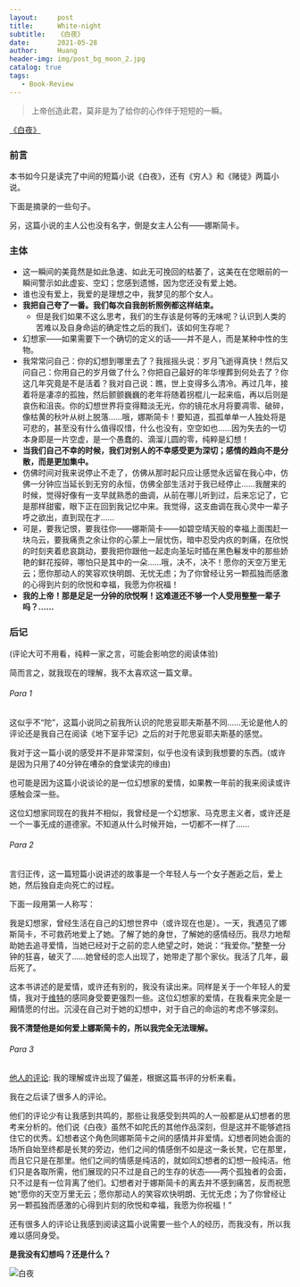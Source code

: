 ```yaml
---
layout:     post
title:      White-night
subtitle:   《白夜》
date:       2021-05-28
author:     Huang
header-img: img/post_bg_moon_2.jpg
catalog: true
tags:
   - Book-Review
---
```


> 上帝创造此君，莫非是为了给你的心作伴于短短的一瞬。

[《白夜》](https://book.douban.com/subject/25887921/)

### 前言

本书如今只是读完了中间的短篇小说《白夜》，还有《穷人》和《赌徒》两篇小说。

下面是摘录的一些句子。

另，这篇小说的主人公也没有名字，倒是女主人公有——娜斯简卡。

### 主体

* 这一瞬间的美竟然是如此急速、如此无可挽回的枯萎了，这美在在您眼前的一瞬间警示如此虚妄、空幻；您感到遗憾，因为您还没有爱上她。
* 谁也没有爱上，我爱的是理想之中，我梦见的那个女人。
* **我把自己夸了一番。我们每次自我剖析照例都这样结束。**
  * 但是我们如果不这么思考，我们的生存该是何等的无味呢？认识到人类的苦难以及自身命运的确定性之后的我们，该如何生存呢？
* 幻想家——如果需要下一个确切的定义的话——并不是人，而是某种中性的生物。
* 我常常问自己：你的幻想到哪里去了？我摇摇头说：岁月飞逝得真快！然后又问自己：你用自己的岁月做了什么？你把自己最好的年华埋葬到何处去了？你这几年究竟是不是活着？我对自己说：瞧，世上变得多么清冷。再过几年，接着将是凄凉的孤独，然后颤颤巍巍的老年将随着拐棍儿一起来临，再以后则是哀伤和沮丧。你的幻想世界将变得黯淡无光，你的镜花水月将要凋零、破碎，像枯黄的秋叶从树上脱落……哦，娜斯简卡！要知道，孤孤单单一人独处将是可悲的，甚至没有什么值得叹惜，什么也没有，空空如也……因为失去的一切本身即是一片空虚，是一个愚蠢的、滴溜儿圆的零，纯粹是幻想！
* **当我们自己不幸的时候，我们对别人的不幸感受更为深切；感情的趋向不是分散，而是更加集中。**
* 仿佛时间对我来说停止不走了，仿佛从那时起只应让感觉永远留在我心中，仿佛一分钟应当延长到无穷的永恒，仿佛全部生活对于我已经停止……我醒来的时候，觉得好像有一支早就熟悉的曲调，从前在哪儿听到过，后来忘记了，它是那样甜蜜，眼下正在回到我记忆中来。我觉得，这支曲调在我心灵中一辈子呼之欲出，直到现在才……
* 可是，要我记恨，要我往你——娜斯简卡——如碧空晴天般的幸福上面围赶一块乌云，要我痛责之余让你的心蒙上一层忧伤，暗中忍受内疚的刺痛，在欣悦的时刻夹着悲哀跳动，要我把你跟他一起走向圣坛时插在黑色鬈发中的那些娇艳的鲜花挼碎，哪怕只是其中的一朵……哦，决不，决不！愿你的天空万里无云；愿你那动人的笑容欢快明朗、无忧无虑；为了你曾经让另一颗孤独而感激的心得到片刻的欣悦和幸福，我愿为你祝福！
* **我的上帝！那是足足一分钟的欣悦啊！这难道还不够一个人受用整整一辈子吗？……**

### 后记

(评论大可不用看，纯粹一家之言，可能会影响您的阅读体验)

简而言之，就我现在的理解，我不太喜欢这一篇文章。

###### Para 1

这似乎不“陀”，这篇小说同之前我所认识的陀思妥耶夫斯基不同……无论是他人的评论还是我自己在阅读《地下室手记》之后的对于陀思妥耶夫斯基的感觉。

我对于这一篇小说的感受并不是非常深刻，似乎也没有读到我想要的东西。(或许是因为只用了40分钟在嘈杂的食堂读完的缘由)

也可能是因为这篇小说谈论的是一位幻想家的爱情，如果教一年前的我来阅读或许感触会深一些。

这位幻想家同现在的我并不相似，我曾经是一个幻想家、马克思主义者，或许还是一个一事无成的道德家。不知道从什么时候开始，一切都不一样了……

###### Para 2

言归正传，这一篇短篇小说讲述的故事是一个年轻人与一个女子邂逅之后，爱上她，然后独自走向死亡的过程。

下面一段用第一人称写：

我是幻想家，曾经生活在自己的幻想世界中（或许现在也是）。一天，我遇见了娜斯简卡，不可救药地爱上了她。了解了她的身世，了解她的感情经历。我尽力地帮助她去追寻爱情，当她已经对于之前的恋人绝望之时，她说：“我爱你。”整整一分钟的狂喜，破灭了……她曾经的恋人出现了，她带走了那个家伙。我活了几年，最后死了。

这本书讲述的是爱情，或许还有别的，我没有读出来。同样是关于一个年轻人的爱情，我对于[维特](https://book.douban.com/subject/30200867/)的感同身受要更强烈一些。这位幻想家的爱情，在我看来完全是一厢情愿的付出。沉浸在自己对于她的幻想中，对于自己的命运的考虑不够深刻。

**我不清楚他是如何爱上娜斯简卡的，所以我完全无法理解。**

###### Para 3

[他人的评论](https://book.douban.com/review/1455871/): 我的理解或许出现了偏差，根据这篇书评的分析来看。

我在之后读了很多人的评论。

他们的评论少有让我感到共鸣的，那些让我感受到共鸣的人一般都是从幻想者的思考来分析的。他们说《白夜》虽然不如陀氏的其他作品深刻，但是这并不能够遮挡住它的优秀。幻想者这个角色同娜斯简卡之间的感情并非爱情。幻想者同她会面的场所自始至终都是长凳的旁边，他们之间的情感倒不如是这一条长凳，它在那里，而且它只是在那里。他们之间的情感是纯洁的，就如同幻想者的幻想一般纯洁。他们只是各取所需，他们展现的只不过是自己的生存的状态——两个孤独者的会面，只不过是有一位背离了他们。幻想者对于娜斯简卡的离去并不感到痛苦，反而祝愿她“愿你的天空万里无云；愿你那动人的笑容欢快明朗、无忧无虑；为了你曾经让另一颗孤独而感激的心得到片刻的欣悦和幸福，我愿为你祝福！”

还有很多人的评论让我感到阅读这篇小说需要一些个人的经历，而我没有，所以我难以感同身受。

**是我没有幻想吗？还是什么？**

![白夜](https://github.com/huang-feiyu/huang-feiyu.github.io/blob/master/img/post_bg_white_night.jpg?raw=true)
